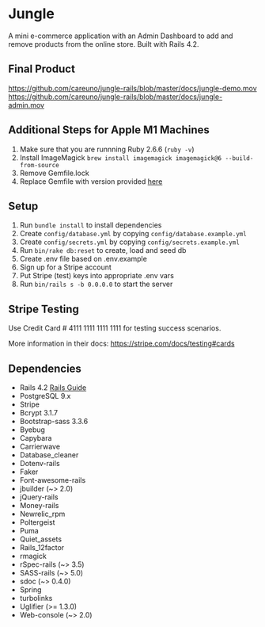 # Jungle

A mini e-commerce application with an Admin Dashboard to add and remove products from the online store. Built with Rails 4.2.


## Final Product
https://github.com/careuno/jungle-rails/blob/master/docs/jungle-demo.mov
https://github.com/careuno/jungle-rails/blob/master/docs/jungle-admin.mov


## Additional Steps for Apple M1 Machines

1. Make sure that you are runnning Ruby 2.6.6 (`ruby -v`)
1. Install ImageMagick `brew install imagemagick imagemagick@6 --build-from-source`
2. Remove Gemfile.lock
3. Replace Gemfile with version provided [here](https://gist.githubusercontent.com/FrancisBourgouin/831795ae12c4704687a0c2496d91a727/raw/ce8e2104f725f43e56650d404169c7b11c33a5c5/Gemfile)

## Setup

1. Run `bundle install` to install dependencies
2. Create `config/database.yml` by copying `config/database.example.yml`
3. Create `config/secrets.yml` by copying `config/secrets.example.yml`
4. Run `bin/rake db:reset` to create, load and seed db
5. Create .env file based on .env.example
6. Sign up for a Stripe account
7. Put Stripe (test) keys into appropriate .env vars
8. Run `bin/rails s -b 0.0.0.0` to start the server

## Stripe Testing

Use Credit Card # 4111 1111 1111 1111 for testing success scenarios.

More information in their docs: <https://stripe.com/docs/testing#cards>

## Dependencies

* Rails 4.2 [Rails Guide](http://guides.rubyonrails.org/v4.2/)
* PostgreSQL 9.x
* Stripe
* Bcrypt 3.1.7
* Bootstrap-sass 3.3.6
* Byebug
* Capybara
* Carrierwave
* Database_cleaner
* Dotenv-rails
* Faker
* Font-awesome-rails
* jbuilder (~> 2.0)
* jQuery-rails
* Money-rails
* Newrelic_rpm
* Poltergeist
* Puma
* Quiet_assets
* Rails_12factor
* rmagick
* rSpec-rails (~> 3.5)
* SASS-rails (~> 5.0)
* sdoc (~> 0.4.0)
* Spring
* turbolinks
* Uglifier (>= 1.3.0)
* Web-console (~> 2.0)
